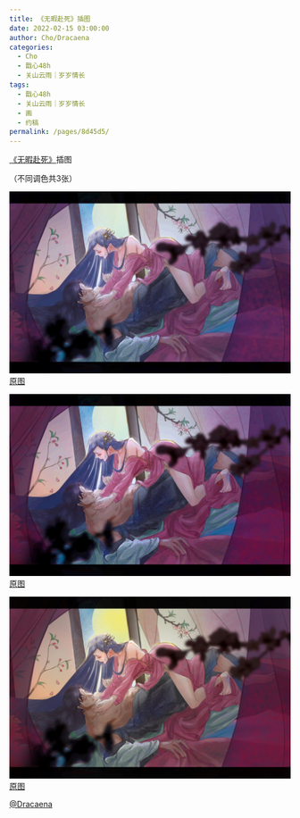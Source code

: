 ```yaml
---
title: 《无暇赴死》插图
date: 2022-02-15 03:00:00
author: Cho/Dracaena
categories: 
  - Cho
  - 戬心48h
  - 关山云雨｜岁岁情长
tags: 
  - 戬心48h
  - 关山云雨｜岁岁情长
  - 画
  - 约稿
permalink: /pages/8d45d5/
---
```


<a href="/pages/495ece/">《无暇赴死》</a>插图

（不同调色共3张）

![色彩调整2](/img/cho/色彩调整2.jpg)
[原图](/img/cho/色彩调整2-org.jpg)
<!-- more -->

![色彩调整1](/img/cho/色彩调整1.jpg)
[原图](/img/cho/色彩调整1-org.jpg)

![色彩调整3](/img/cho/色彩调整3偏黄.jpg)
[原图](/img/cho/色彩调整3偏黄-org.jpg)


[@Dracaena](https://shineigedracaena.lofter.com/)
